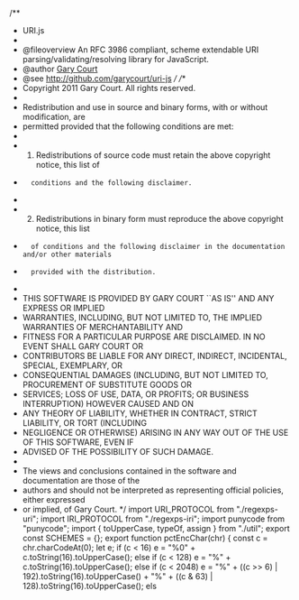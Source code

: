 /**
 * URI.js
 *
 * @fileoverview An RFC 3986 compliant, scheme extendable URI parsing/validating/resolving library for JavaScript.
 * @author <a href="mailto:gary.court@gmail.com">Gary Court</a>
 * @see http://github.com/garycourt/uri-js
 */
/**
 * Copyright 2011 Gary Court. All rights reserved.
 *
 * Redistribution and use in source and binary forms, with or without modification, are
 * permitted provided that the following conditions are met:
 *
 *    1. Redistributions of source code must retain the above copyright notice, this list of
 *       conditions and the following disclaimer.
 *
 *    2. Redistributions in binary form must reproduce the above copyright notice, this list
 *       of conditions and the following disclaimer in the documentation and/or other materials
 *       provided with the distribution.
 *
 * THIS SOFTWARE IS PROVIDED BY GARY COURT ``AS IS'' AND ANY EXPRESS OR IMPLIED
 * WARRANTIES, INCLUDING, BUT NOT LIMITED TO, THE IMPLIED WARRANTIES OF MERCHANTABILITY AND
 * FITNESS FOR A PARTICULAR PURPOSE ARE DISCLAIMED. IN NO EVENT SHALL GARY COURT OR
 * CONTRIBUTORS BE LIABLE FOR ANY DIRECT, INDIRECT, INCIDENTAL, SPECIAL, EXEMPLARY, OR
 * CONSEQUENTIAL DAMAGES (INCLUDING, BUT NOT LIMITED TO, PROCUREMENT OF SUBSTITUTE GOODS OR
 * SERVICES; LOSS OF USE, DATA, OR PROFITS; OR BUSINESS INTERRUPTION) HOWEVER CAUSED AND ON
 * ANY THEORY OF LIABILITY, WHETHER IN CONTRACT, STRICT LIABILITY, OR TORT (INCLUDING
 * NEGLIGENCE OR OTHERWISE) ARISING IN ANY WAY OUT OF THE USE OF THIS SOFTWARE, EVEN IF
 * ADVISED OF THE POSSIBILITY OF SUCH DAMAGE.
 *
 * The views and conclusions contained in the software and documentation are those of the
 * authors and should not be interpreted as representing official policies, either expressed
 * or implied, of Gary Court.
 */
import URI_PROTOCOL from "./regexps-uri";
import IRI_PROTOCOL from "./regexps-iri";
import punycode from "punycode";
import { toUpperCase, typeOf, assign } from "./util";
export const SCHEMES = {};
export function pctEncChar(chr) {
    const c = chr.charCodeAt(0);
    let e;
    if (c < 16)
        e = "%0" + c.toString(16).toUpperCase();
    else if (c < 128)
        e = "%" + c.toString(16).toUpperCase();
    else if (c < 2048)
        e = "%" + ((c >> 6) | 192).toString(16).toUpperCase() + "%" + ((c & 63) | 128).toString(16).toUpperCase();
    els